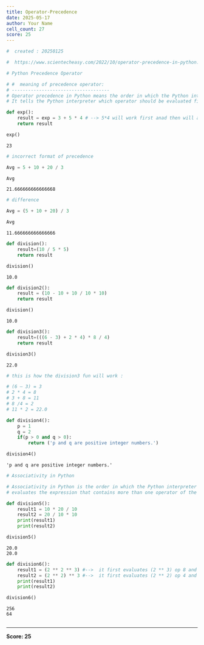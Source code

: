 ```yaml
---
title: Operator-Precedence
date: 2025-05-17
author: Your Name
cell_count: 27
score: 25
---
```


```python
#  created : 20250125
```


```python
#  https://www.scientecheasy.com/2022/10/operator-precedence-in-python.html/
```


```python
# Python Precedence Operator

```


```python
# #  meaning of precedence operator:
# ------------------------------------
# Operator precedence in Python means the order in which the Python interpreter executes operators. 
# It tells the Python interpreter which operator should be evaluated first if a single statement contains more than one operator.
```


```python
def exp():
    result = exp = 3 + 5 * 4 # --> 5*4 will work first anad then will add 3
    return result
```


```python
exp()
```




    23




```python
# incorrect format of precedence 
```


```python
Avg = 5 + 10 + 20 / 3

```


```python
Avg
```




    21.666666666666668




```python
# difference 
```


```python
Avg = (5 + 10 + 20) / 3

```


```python
Avg
```




    11.666666666666666




```python
def division():
    result=(10 / 5 * 5)
    return result
```


```python
division()
```




    10.0




```python
def division2():
    result = (10 - 10 + 10 / 10 * 10)
    return result
```


```python
division()
```




    10.0




```python
def division3():
    result=(((6 - 3) + 2 * 4) * 8 / 4)
    return result
```


```python
division3()
```




    22.0




```python
# this is how the division3 fun will work :

# (6 – 3) = 3
# 2 * 4 = 8
# 3 + 8 = 11
# 8 /4 = 2
# 11 * 2 = 22.0
```


```python
def division4():
    p = 1
    q = 2
    if(p > 0 and q > 0):
        return ('p and q are positive integer numbers.')
```


```python
division4()
```




    'p and q are positive integer numbers.'




```python
# Associativity in Python

# Associativity in Python is the order in which the Python interpreter 
# evaluates the expression that contains more than one operator of the same precedence.
```


```python
def division5():
    result1 = 10 * 20 / 10
    result2 = 20 / 10 * 10
    print(result1)
    print(result2)
```


```python
division5()
```

    20.0
    20.0



```python
def division6():
    result1 = (2 ** 2 ** 3) #-->  it first evaluates (2 ** 3) op 8 and then  2 ** 8 op 256
    result2 = (2 ** 2) ** 3 #-->  it first evaluates (2 ** 2) op 4 and then 4 ** 3 op 64
    print(result1)
    print(result2)
```


```python
division6()
```

    256
    64



```python

```


---
**Score: 25**